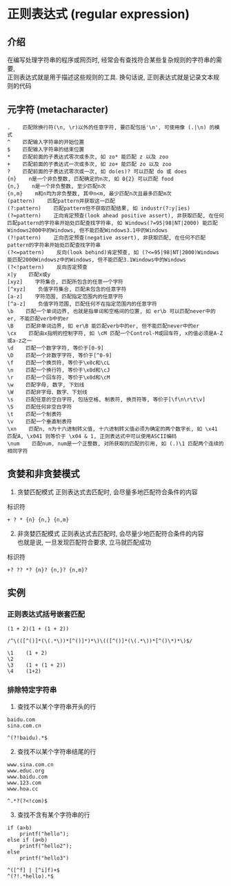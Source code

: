 # 正则表达式 (regular expression)

## 介绍
在编写处理字符串的程序或网页时, 经常会有查找符合某些复杂规则的字符串的需要, <br/>
正则表达式就是用于描述这些规则的工具. 换句话说, 正则表达式就是记录文本规则的代码

## 元字符 (metacharacter)
```
.    匹配除换行符(\n, \r)以外的任意字符, 要匹配包括'\n', 可使用像 (.|\n) 的模式
^    匹配输入字符串的开始位置
$    匹配输入字符串的结束位置
*    匹配前面的子表达式零次或多次, 如 zo* 能匹配 z 以及 zoo
+    匹配前面的子表达式一次或多次, 如 zo+ 能匹配 zo 以及 zoo
?    匹配前面的子表达式零次或一次, 如 do(es)? 可以匹配 do 或 does
{n}    n是一个非负整数, 匹配确定的n次, 如 0{2} 可以匹配 food
{n,}    n是一个非负整数, 至少匹配n次
{n,m}    m和n均为非负整数, 其中n<m, 最少匹配n次且最多匹配m次
(pattern)    匹配pattern并获取这一匹配
(?:pattern)    匹配pattern但不获取匹配结果, 如 industr(?:y|ies) 
(?=pattern)    正向肯定预查(look ahead positive assert), 非获取匹配, 在任何匹配pattern的字符串开始处匹配查找字符串, 如 Windows(?=95|98|NT|2000) 能匹配Windows2000中的Windows, 但不能匹配Windows3.1中的Windows
(?!pattern)    正向否定预查(negative assert), 非获取匹配, 在任何不匹配pattern的字符串开始处匹配查找字符串
(?<=pattern)    反向(look behind)肯定预查, 如 (?<=95|98|NT|2000)Windows 能匹配2000Windowsz中的Windows, 但不能匹配3.1Windows中的Windows
(?<!pattern)    反向否定预查
x|y    匹配x或y
[xyz]    字符集合, 匹配所包含的任意一个字符
[^xyz]    负值字符集合, 匹配未包含的任意字符
[a-z]    字符范围, 匹配指定范围内的任意字符
[^a-z]    负值字符范围, 匹配任何不在指定范围内的任意字符
\b    匹配一个单词边界, 也就是指单词和空格间的位置, 如 er\b 可以匹配never中的er, 不能匹配verb中的er
\B    匹配非单词边界, 如 er\B 能匹配verb中的er, 但不能匹配never中的er
\cx    匹配由x指明的控制字符, 如 \cM 匹配一个Control-M或回车符, x的值必须是A-Z或a-z之一
\d    匹配一个数字字符, 等价于[0-9]
\D    匹配一个非数字字符, 等价于[^0-9]
\f    匹配一个换页符, 等价于\x0c和\cL
\n    匹配一个换行符, 等价于\x0d和\cJ
\r    匹配一个回车符, 等价于\x0d和\cM
\w    匹配字母, 数字, 下划线
\W    匹配非字母、数字、下划线
\s    匹配任意的空白字符, 包括空格, 制表符, 换页符等, 等价于[\f\n\r\t\v]
\S    匹配任何非空白字符
\t    匹配一个制表符
\v    匹配一个垂直制表符
\xn    匹配n, n为十六进制转义值, 十六进制转义值必须为确定的两个数字长, 如 \x41 匹配A, \x041 则等价于 \x04 & 1, 正则表达式中可以使用ASCII编码
\num    匹配num, num是一个正整数, 对所获取的匹配的引用, 如 (.)\1 匹配两个连续的相同字符
```

## 贪婪和非贪婪模式

1. 贪婪匹配模式
正则表达式去匹配时, 会尽量多地匹配符合条件的内容 <br/>

标识符
```
+ ? * {n} {n,} {n,m}
```

2. 非贪婪匹配模式
正则表达式去匹配时, 会尽量少地匹配符合条件的内容 <br/>
也就是说, 一旦发现匹配符合要求, 立马就匹配成功

标识符
```
+? ?? *? {n}? {n,}? {n,m}?
```

## 实例

### 正则表达式括号嵌套匹配

```
(1 + 2)(1 + (1 + 2))

/^\(([^()]*(\(.*\))*[^()]*)*\)\(([^()]*(\(.*\))*[^()\*)*\)$/

\1    (1 + 2)
\2
\3    (1 + (1 + 2))
\4    (1+2)
```

### 排除特定字符串

1. 查找不以某个字符串开头的行
```
baidu.com
sina.com.cn

^(?!baidu).*$
```

2. 查找不以某个字符串结尾的行
```
www.sina.com.cn
www.educ.org
www.baidu.com
www.123.com
www.hoa.cc

^.*?(?<!com)$
```

3. 查找不含有某个字符串的行
```
if (a>b)
    printf("hello");
else if (a<b)
    printf("hello2");
else
    printf("hello3")

^([^f] | [^i]f)+$
^(?!.*hello).*$
```
